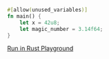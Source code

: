 ```rust
#[allow(unused_variables)]
fn main() {
    let x = 42u8;
    let magic_number = 3.14f64;
}

```
[Run in Rust Playground](https://play.rust-lang.org/?version=stable&mode=debug&edition=2021&gist=41edb61ba2a7ab9e170882c44035be77&version=stable)
